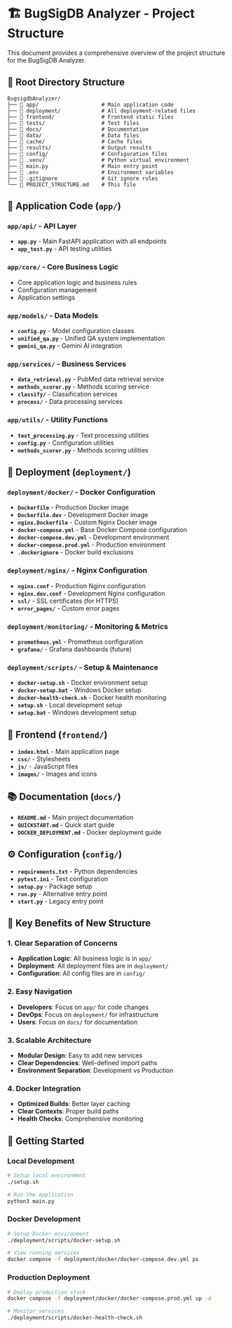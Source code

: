 # 🏗️ BugSigDB Analyzer - Project Structure

This document provides a comprehensive overview of the project structure for the BugSigDB Analyzer.

## 📁 **Root Directory Structure**

```
BugsigdbAnalyzer/
├── 📁 app/                    # Main application code
├── 📁 deployment/             # All deployment-related files
├── 📁 frontend/               # Frontend static files
├── 📁 tests/                  # Test files
├── 📁 docs/                   # Documentation
├── 📁 data/                   # Data files
├── 📁 cache/                  # Cache files
├── 📁 results/                # Output results
├── 📁 config/                 # Configuration files
├── 📁 .venv/                  # Python virtual environment
├── 📄 main.py                 # Main entry point
├── 📄 .env                    # Environment variables
├── 📄 .gitignore              # Git ignore rules
└── 📄 PROJECT_STRUCTURE.md    # This file
```

## 🚀 **Application Code (`app/`)**

### **`app/api/`** - API Layer
- **`app.py`** - Main FastAPI application with all endpoints
- **`app_test.py`** - API testing utilities

### **`app/core/`** - Core Business Logic
- Core application logic and business rules
- Configuration management
- Application settings

### **`app/models/`** - Data Models
- **`config.py`** - Model configuration classes
- **`unified_qa.py`** - Unified QA system implementation
- **`gemini_qa.py`** - Gemini AI integration

### **`app/services/`** - Business Services
- **`data_retrieval.py`** - PubMed data retrieval service
- **`methods_scorer.py`** - Methods scoring service
- **`classify/`** - Classification services
- **`process/`** - Data processing services

### **`app/utils/`** - Utility Functions
- **`text_processing.py`** - Text processing utilities
- **`config.py`** - Configuration utilities
- **`methods_scorer.py`** - Methods scoring utilities

## 🐳 **Deployment (`deployment/`)**

### **`deployment/docker/`** - Docker Configuration
- **`Dockerfile`** - Production Docker image
- **`Dockerfile.dev`** - Development Docker image
- **`nginx.Dockerfile`** - Custom Nginx Docker image
- **`docker-compose.yml`** - Base Docker Compose configuration
- **`docker-compose.dev.yml`** - Development environment
- **`docker-compose.prod.yml`** - Production environment
- **`.dockerignore`** - Docker build exclusions

### **`deployment/nginx/`** - Nginx Configuration
- **`nginx.conf`** - Production Nginx configuration
- **`nginx.dev.conf`** - Development Nginx configuration
- **`ssl/`** - SSL certificates (for HTTPS)
- **`error_pages/`** - Custom error pages

### **`deployment/monitoring/`** - Monitoring & Metrics
- **`prometheus.yml`** - Prometheus configuration
- **`grafana/`** - Grafana dashboards (future)

### **`deployment/scripts/`** - Setup & Maintenance
- **`docker-setup.sh`** - Docker environment setup
- **`docker-setup.bat`** - Windows Docker setup
- **`docker-health-check.sh`** - Docker health monitoring
- **`setup.sh`** - Local development setup
- **`setup.bat`** - Windows development setup

## 🎨 **Frontend (`frontend/`)**
- **`index.html`** - Main application page
- **`css/`** - Stylesheets
- **`js/`** - JavaScript files
- **`images/`** - Images and icons

## 📚 **Documentation (`docs/`)**
- **`README.md`** - Main project documentation
- **`QUICKSTART.md`** - Quick start guide
- **`DOCKER_DEPLOYMENT.md`** - Docker deployment guide

## ⚙️ **Configuration (`config/`)**
- **`requirements.txt`** - Python dependencies
- **`pytest.ini`** - Test configuration
- **`setup.py`** - Package setup
- **`run.py`** - Alternative entry point
- **`start.py`** - Legacy entry point

## 🔧 **Key Benefits of New Structure**

### **1. Clear Separation of Concerns**
- **Application Logic**: All business logic is in `app/`
- **Deployment**: All deployment files are in `deployment/`
- **Configuration**: All config files are in `config/`

### **2. Easy Navigation**
- **Developers**: Focus on `app/` for code changes
- **DevOps**: Focus on `deployment/` for infrastructure
- **Users**: Focus on `docs/` for documentation

### **3. Scalable Architecture**
- **Modular Design**: Easy to add new services
- **Clear Dependencies**: Well-defined import paths
- **Environment Separation**: Development vs Production

### **4. Docker Integration**
- **Optimized Builds**: Better layer caching
- **Clear Contexts**: Proper build paths
- **Health Checks**: Comprehensive monitoring

## 🚀 **Getting Started**

### **Local Development**
```bash
# Setup local environment
./setup.sh

# Run the application
python3 main.py
```

### **Docker Development**
```bash
# Setup Docker environment
./deployment/scripts/docker-setup.sh

# View running services
docker compose -f deployment/docker/docker-compose.dev.yml ps
```

### **Production Deployment**
```bash
# Deploy production stack
docker compose -f deployment/docker/docker-compose.prod.yml up -d

# Monitor services
./deployment/scripts/docker-health-check.sh
```

